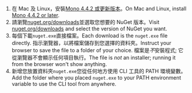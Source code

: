 1. <span data-ttu-id="c5ef1-101">在 Mac 及 Linux，安裝[Mono 4.4.2 或更新版本](http://www.mono-project.com/docs/getting-started/install/)。</span><span class="sxs-lookup"><span data-stu-id="c5ef1-101">On Mac and Linux, install [Mono 4.4.2 or later](http://www.mono-project.com/docs/getting-started/install/).</span></span>
2. <span data-ttu-id="c5ef1-102">請瀏覽[nuget.org/downloads](https://nuget.org/downloads)並選取您想要的 NuGet 版本。</span><span class="sxs-lookup"><span data-stu-id="c5ef1-102">Visit [nuget.org/downloads](https://nuget.org/downloads) and select the version of NuGet you want.</span></span>
3. <span data-ttu-id="c5ef1-103">每個下載`nuget.exe`直接檔案。</span><span class="sxs-lookup"><span data-stu-id="c5ef1-103">Each download is the `nuget.exe` file directly.</span></span> <span data-ttu-id="c5ef1-104">指示瀏覽器，以將檔案儲存到您選擇的資料夾。</span><span class="sxs-lookup"><span data-stu-id="c5ef1-104">Instruct your browser to save the file to a folder of your choice.</span></span> <span data-ttu-id="c5ef1-105">檔案是*不*安裝程式; 它從瀏覽器不會顯示任何項目執行。</span><span class="sxs-lookup"><span data-stu-id="c5ef1-105">The file is *not* an installer; running it from the browser won't show anything.</span></span>
4. <span data-ttu-id="c5ef1-106">新增您放置資料夾`nuget.exe`您從任何地方使用 CLI 工具的 PATH 環境變數。</span><span class="sxs-lookup"><span data-stu-id="c5ef1-106">Add the folder where you placed `nuget.exe` to your PATH environment variable to use the CLI tool from anywhere.</span></span>